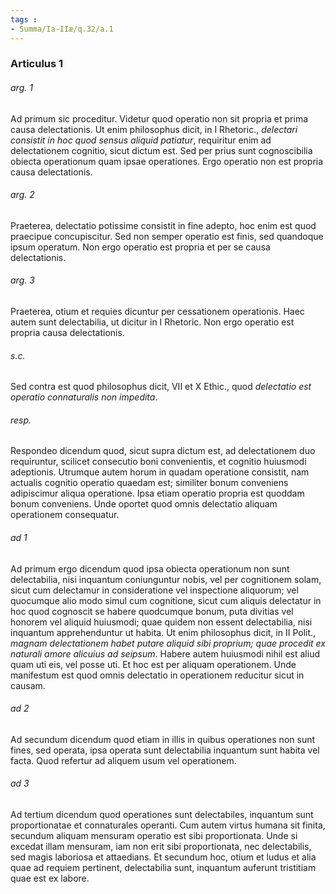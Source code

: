 ```yaml
---
tags : 
- Summa/Ia-IIæ/q.32/a.1
---
```


### Articulus 1

###### arg. 1
Ad primum sic proceditur. Videtur quod operatio non sit propria et prima causa delectationis. Ut enim philosophus dicit, in I Rhetoric., *delectari consistit in hoc quod sensus aliquid patiatur*, requiritur enim ad delectationem cognitio, sicut dictum est. Sed per prius sunt cognoscibilia obiecta operationum quam ipsae operationes. Ergo operatio non est propria causa delectationis.

###### arg. 2
Praeterea, delectatio potissime consistit in fine adepto, hoc enim est quod praecipue concupiscitur. Sed non semper operatio est finis, sed quandoque ipsum operatum. Non ergo operatio est propria et per se causa delectationis.

###### arg. 3
Praeterea, otium et requies dicuntur per cessationem operationis. Haec autem sunt delectabilia, ut dicitur in I Rhetoric. Non ergo operatio est propria causa delectationis.

###### s.c.
Sed contra est quod philosophus dicit, VII et X Ethic., quod *delectatio est operatio connaturalis non impedita*.

###### resp.
Respondeo dicendum quod, sicut supra dictum est, ad delectationem duo requiruntur, scilicet consecutio boni convenientis, et cognitio huiusmodi adeptionis. Utrumque autem horum in quadam operatione consistit, nam actualis cognitio operatio quaedam est; similiter bonum conveniens adipiscimur aliqua operatione. Ipsa etiam operatio propria est quoddam bonum conveniens. Unde oportet quod omnis delectatio aliquam operationem consequatur.

###### ad 1
Ad primum ergo dicendum quod ipsa obiecta operationum non sunt delectabilia, nisi inquantum coniunguntur nobis, vel per cognitionem solam, sicut cum delectamur in consideratione vel inspectione aliquorum; vel quocumque alio modo simul cum cognitione, sicut cum aliquis delectatur in hoc quod cognoscit se habere quodcumque bonum, puta divitias vel honorem vel aliquid huiusmodi; quae quidem non essent delectabilia, nisi inquantum apprehenduntur ut habita. Ut enim philosophus dicit, in II Polit., *magnam delectationem habet putare aliquid sibi proprium; quae procedit ex naturali amore alicuius ad seipsum*. Habere autem huiusmodi nihil est aliud quam uti eis, vel posse uti. Et hoc est per aliquam operationem. Unde manifestum est quod omnis delectatio in operationem reducitur sicut in causam.

###### ad 2
Ad secundum dicendum quod etiam in illis in quibus operationes non sunt fines, sed operata, ipsa operata sunt delectabilia inquantum sunt habita vel facta. Quod refertur ad aliquem usum vel operationem.

###### ad 3
Ad tertium dicendum quod operationes sunt delectabiles, inquantum sunt proportionatae et connaturales operanti. Cum autem virtus humana sit finita, secundum aliquam mensuram operatio est sibi proportionata. Unde si excedat illam mensuram, iam non erit sibi proportionata, nec delectabilis, sed magis laboriosa et attaedians. Et secundum hoc, otium et ludus et alia quae ad requiem pertinent, delectabilia sunt, inquantum auferunt tristitiam quae est ex labore.

